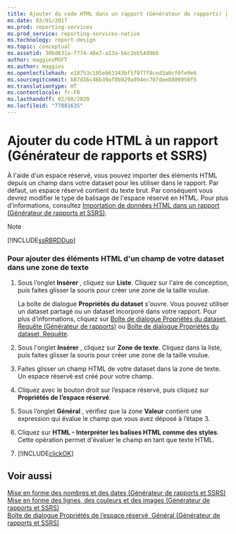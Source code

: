 ```yaml
---
title: Ajouter du code HTML dans un rapport (Générateur de rapports) | Microsoft Docs
ms.date: 03/01/2017
ms.prod: reporting-services
ms.prod_service: reporting-services-native
ms.technology: report-design
ms.topic: conceptual
ms.assetid: 30bd631a-f774-48e7-a13a-b6c2eb54d9bb
author: maggiesMSFT
ms.author: maggies
ms.openlocfilehash: e18753c105eb63343bf57977f8ced3a0cf0fe9e6
ms.sourcegitcommit: b87d36c46b39af8b929ad94ec707dee8800950f5
ms.translationtype: HT
ms.contentlocale: fr-FR
ms.lasthandoff: 02/08/2020
ms.locfileid: "77081635"
---
```

# <a name="add-html-into-a-report-report-builder-and-ssrs"></a>Ajouter du code HTML à un rapport (Générateur de rapports et SSRS)
  À l'aide d'un espace réservé, vous pouvez importer des éléments HTML depuis un champ dans votre dataset pour les utiliser dans le rapport. Par défaut, un espace réservé contient du texte brut. Par conséquent vous devrez modifier le type de balisage de l'espace réservé en HTML. Pour plus d’informations, consultez [Importation de données HTML dans un rapport &#40;Générateur de rapports et SSRS&#41;](../../reporting-services/report-design/importing-html-into-a-report-report-builder-and-ssrs.md).  
  
> [!NOTE]  
>  [!INCLUDE[ssRBRDDup](../../includes/ssrbrddup-md.md)]  
  
### <a name="to-add-html-from-a-field-in-your-dataset-into-a-text-box"></a>Pour ajouter des éléments HTML d'un champ de votre dataset dans une zone de texte  
  
1.  Sous l’onglet **Insérer** , cliquez sur **Liste**. Cliquez sur l'aire de conception, puis faites glisser la souris pour créer une zone de la taille voulue.  
  
     La boîte de dialogue **Propriétés du dataset** s'ouvre. Vous pouvez utiliser un dataset partagé ou un dataset incorporé dans votre rapport. Pour plus d’informations, cliquez sur [Boîte de dialogue Propriétés du dataset, Requête &#40;Générateur de rapports&#41;](../../reporting-services/report-data/dataset-properties-dialog-box-query-report-builder.md) ou [Boîte de dialogue Propriétés du dataset, Requête](https://msdn.microsoft.com/library/1fa34a4b-7de0-4e92-99fa-bc28a206773f).  
  
2.  Sous l'onglet **Insérer** , cliquez sur **Zone de texte**. Cliquez dans la liste, puis faites glisser la souris pour créer une zone de la taille voulue.  
  
3.  Faites glisser un champ HTML de votre dataset dans la zone de texte. Un espace réservé est créé pour votre champ.  
  
4.  Cliquez avec le bouton droit sur l’espace réservé, puis cliquez sur **Propriétés de l’espace réservé**.  
  
5.  Sous l’onglet **Général** , vérifiez que la zone **Valeur** contient une expression qui évalue le champ que vous avez déposé à l’étape 3.  
  
6.  Cliquez sur **HTML - Interpréter les balises HTML comme des styles**. Cette opération permet d'évaluer le champ en tant que texte HTML.  
  
7.  [!INCLUDE[clickOK](../../includes/clickok-md.md)]  
  
## <a name="see-also"></a>Voir aussi  
 [Mise en forme des nombres et des dates &#40;Générateur de rapports et SSRS&#41;](../../reporting-services/report-design/formatting-numbers-and-dates-report-builder-and-ssrs.md)   
 [Mise en forme des lignes, des couleurs et des images &#40;Générateur de rapports et SSRS&#41;](../../reporting-services/report-design/formatting-lines-colors-and-images-report-builder-and-ssrs.md)   
 [Boîte de dialogue Propriétés de l’espace réservé, Général &#40;Générateur de rapports et SSRS&#41;](https://msdn.microsoft.com/library/7a867736-a3b0-4b5a-b3e5-fe7c8d7618a8)  
  
  
